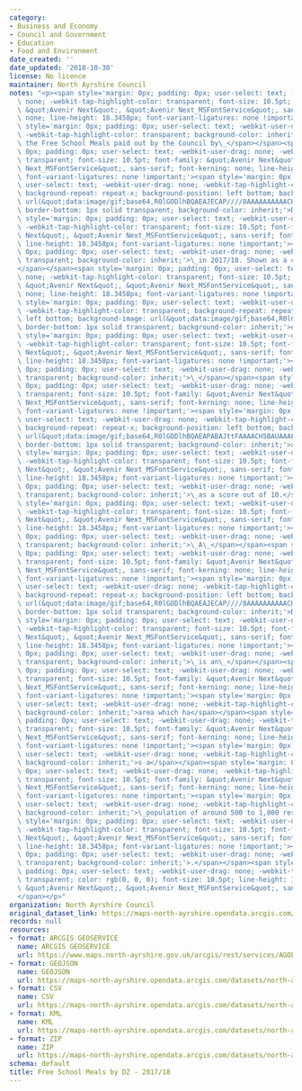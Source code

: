 ```yaml
---
category:
- Business and Economy
- Council and Government
- Education
- Food and Environment
date_created: ''
date_updated: '2018-10-30'
license: No licence
maintainer: North Ayrshire Council
notes: "<p><span style='margin: 0px; padding: 0px; user-select: text; -webkit-user-drag:\
  \ none; -webkit-tap-highlight-color: transparent; font-size: 10.5pt; font-family:\
  \ &quot;Avenir Next&quot;, &quot;Avenir Next_MSFontService&quot;, sans-serif; font-kerning:\
  \ none; line-height: 18.3458px; font-variant-ligatures: none !important;'><span\
  \ style='margin: 0px; padding: 0px; user-select: text; -webkit-user-drag: none;\
  \ -webkit-tap-highlight-color: transparent; background-color: inherit;'>This is\
  \ the Free School Meals paid out by the Council by\_</span></span><span style='margin:\
  \ 0px; padding: 0px; user-select: text; -webkit-user-drag: none; -webkit-tap-highlight-color:\
  \ transparent; font-size: 10.5pt; font-family: &quot;Avenir Next&quot;, &quot;Avenir\
  \ Next_MSFontService&quot;, sans-serif; font-kerning: none; line-height: 18.3458px;\
  \ font-variant-ligatures: none !important;'><span style='margin: 0px; padding: 0px;\
  \ user-select: text; -webkit-user-drag: none; -webkit-tap-highlight-color: transparent;\
  \ background-repeat: repeat-x; background-position: left bottom; background-image:\
  \ url(&quot;data:image/gif;base64,R0lGODlhBQAEAJECAP////8AAAAAAAAAACH5BAEAAAIALAAAAAAFAAQAAAIIlGAXCCHrTCgAOw==&quot;);\
  \ border-bottom: 1px solid transparent; background-color: inherit;'>Datazone</span></span><span\
  \ style='margin: 0px; padding: 0px; user-select: text; -webkit-user-drag: none;\
  \ -webkit-tap-highlight-color: transparent; font-size: 10.5pt; font-family: &quot;Avenir\
  \ Next&quot;, &quot;Avenir Next_MSFontService&quot;, sans-serif; font-kerning: none;\
  \ line-height: 18.3458px; font-variant-ligatures: none !important;'><span style='margin:\
  \ 0px; padding: 0px; user-select: text; -webkit-user-drag: none; -webkit-tap-highlight-color:\
  \ transparent; background-color: inherit;'>\_in 2017/18. Shown as a count in the\_\
  </span></span><span style='margin: 0px; padding: 0px; user-select: text; -webkit-user-drag:\
  \ none; -webkit-tap-highlight-color: transparent; font-size: 10.5pt; font-family:\
  \ &quot;Avenir Next&quot;, &quot;Avenir Next_MSFontService&quot;, sans-serif; font-kerning:\
  \ none; line-height: 18.3458px; font-variant-ligatures: none !important;'><span\
  \ style='margin: 0px; padding: 0px; user-select: text; -webkit-user-drag: none;\
  \ -webkit-tap-highlight-color: transparent; background-repeat: repeat-x; background-position:\
  \ left bottom; background-image: url(&quot;data:image/gif;base64,R0lGODlhBQAEAJECAP////8AAAAAAAAAACH5BAEAAAIALAAAAAAFAAQAAAIIlGAXCCHrTCgAOw==&quot;);\
  \ border-bottom: 1px solid transparent; background-color: inherit;'>datazone</span></span><span\
  \ style='margin: 0px; padding: 0px; user-select: text; -webkit-user-drag: none;\
  \ -webkit-tap-highlight-color: transparent; font-size: 10.5pt; font-family: &quot;Avenir\
  \ Next&quot;, &quot;Avenir Next_MSFontService&quot;, sans-serif; font-kerning: none;\
  \ line-height: 18.3458px; font-variant-ligatures: none !important;'><span style='margin:\
  \ 0px; padding: 0px; user-select: text; -webkit-user-drag: none; -webkit-tap-highlight-color:\
  \ transparent; background-color: inherit;'>\_</span></span><span style='margin:\
  \ 0px; padding: 0px; user-select: text; -webkit-user-drag: none; -webkit-tap-highlight-color:\
  \ transparent; font-size: 10.5pt; font-family: &quot;Avenir Next&quot;, &quot;Avenir\
  \ Next_MSFontService&quot;, sans-serif; font-kerning: none; line-height: 18.3458px;\
  \ font-variant-ligatures: none !important;'><span style='margin: 0px; padding: 0px;\
  \ user-select: text; -webkit-user-drag: none; -webkit-tap-highlight-color: transparent;\
  \ background-repeat: repeat-x; background-position: left bottom; background-image:\
  \ url(&quot;data:image/gif;base64,R0lGODlhBQAEAPABAJttFAAAACH5BAUAAAEALAAAAAAFAAQAAAIFjA2JelcAOw==&quot;);\
  \ border-bottom: 1px solid transparent; background-color: inherit;'>and also</span></span><span\
  \ style='margin: 0px; padding: 0px; user-select: text; -webkit-user-drag: none;\
  \ -webkit-tap-highlight-color: transparent; font-size: 10.5pt; font-family: &quot;Avenir\
  \ Next&quot;, &quot;Avenir Next_MSFontService&quot;, sans-serif; font-kerning: none;\
  \ line-height: 18.3458px; font-variant-ligatures: none !important;'><span style='margin:\
  \ 0px; padding: 0px; user-select: text; -webkit-user-drag: none; -webkit-tap-highlight-color:\
  \ transparent; background-color: inherit;'>\_as a score out of 10.</span></span><span\
  \ style='margin: 0px; padding: 0px; user-select: text; -webkit-user-drag: none;\
  \ -webkit-tap-highlight-color: transparent; font-size: 10.5pt; font-family: &quot;Avenir\
  \ Next&quot;, &quot;Avenir Next_MSFontService&quot;, sans-serif; font-kerning: none;\
  \ line-height: 18.3458px; font-variant-ligatures: none !important;'><span style='margin:\
  \ 0px; padding: 0px; user-select: text; -webkit-user-drag: none; -webkit-tap-highlight-color:\
  \ transparent; background-color: inherit;'>\_A\_</span></span><span style='margin:\
  \ 0px; padding: 0px; user-select: text; -webkit-user-drag: none; -webkit-tap-highlight-color:\
  \ transparent; font-size: 10.5pt; font-family: &quot;Avenir Next&quot;, &quot;Avenir\
  \ Next_MSFontService&quot;, sans-serif; font-kerning: none; line-height: 18.3458px;\
  \ font-variant-ligatures: none !important;'><span style='margin: 0px; padding: 0px;\
  \ user-select: text; -webkit-user-drag: none; -webkit-tap-highlight-color: transparent;\
  \ background-repeat: repeat-x; background-position: left bottom; background-image:\
  \ url(&quot;data:image/gif;base64,R0lGODlhBQAEAJECAP////8AAAAAAAAAACH5BAEAAAIALAAAAAAFAAQAAAIIlGAXCCHrTCgAOw==&quot;);\
  \ border-bottom: 1px solid transparent; background-color: inherit;'>Datazone</span></span><span\
  \ style='margin: 0px; padding: 0px; user-select: text; -webkit-user-drag: none;\
  \ -webkit-tap-highlight-color: transparent; font-size: 10.5pt; font-family: &quot;Avenir\
  \ Next&quot;, &quot;Avenir Next_MSFontService&quot;, sans-serif; font-kerning: none;\
  \ line-height: 18.3458px; font-variant-ligatures: none !important;'><span style='margin:\
  \ 0px; padding: 0px; user-select: text; -webkit-user-drag: none; -webkit-tap-highlight-color:\
  \ transparent; background-color: inherit;'>\_is an\_</span></span><span style='margin:\
  \ 0px; padding: 0px; user-select: text; -webkit-user-drag: none; -webkit-tap-highlight-color:\
  \ transparent; font-size: 10.5pt; font-family: &quot;Avenir Next&quot;, &quot;Avenir\
  \ Next_MSFontService&quot;, sans-serif; font-kerning: none; line-height: 18.3458px;\
  \ font-variant-ligatures: none !important;'><span style='margin: 0px; padding: 0px;\
  \ user-select: text; -webkit-user-drag: none; -webkit-tap-highlight-color: transparent;\
  \ background-color: inherit;'>area which ha</span></span><span style='margin: 0px;\
  \ padding: 0px; user-select: text; -webkit-user-drag: none; -webkit-tap-highlight-color:\
  \ transparent; font-size: 10.5pt; font-family: &quot;Avenir Next&quot;, &quot;Avenir\
  \ Next_MSFontService&quot;, sans-serif; font-kerning: none; line-height: 18.3458px;\
  \ font-variant-ligatures: none !important;'><span style='margin: 0px; padding: 0px;\
  \ user-select: text; -webkit-user-drag: none; -webkit-tap-highlight-color: transparent;\
  \ background-color: inherit;'>s a</span></span><span style='margin: 0px; padding:\
  \ 0px; user-select: text; -webkit-user-drag: none; -webkit-tap-highlight-color:\
  \ transparent; font-size: 10.5pt; font-family: &quot;Avenir Next&quot;, &quot;Avenir\
  \ Next_MSFontService&quot;, sans-serif; font-kerning: none; line-height: 18.3458px;\
  \ font-variant-ligatures: none !important;'><span style='margin: 0px; padding: 0px;\
  \ user-select: text; -webkit-user-drag: none; -webkit-tap-highlight-color: transparent;\
  \ background-color: inherit;'>\_population of around 500 to 1,000 residents</span></span><span\
  \ style='margin: 0px; padding: 0px; user-select: text; -webkit-user-drag: none;\
  \ -webkit-tap-highlight-color: transparent; font-size: 10.5pt; font-family: &quot;Avenir\
  \ Next&quot;, &quot;Avenir Next_MSFontService&quot;, sans-serif; font-kerning: none;\
  \ line-height: 18.3458px; font-variant-ligatures: none !important;'><span style='margin:\
  \ 0px; padding: 0px; user-select: text; -webkit-user-drag: none; -webkit-tap-highlight-color:\
  \ transparent; background-color: inherit;'>.</span></span><span style='margin: 0px;\
  \ padding: 0px; user-select: text; -webkit-user-drag: none; -webkit-tap-highlight-color:\
  \ transparent; color: rgb(0, 0, 0); font-size: 10.5pt; line-height: 18.3458px; font-family:\
  \ &quot;Avenir Next&quot;, &quot;Avenir Next_MSFontService&quot;, sans-serif;'>\_\
  </span></p>"
organization: North Ayrshire Council
original_dataset_link: https://maps-north-ayrshire.opendata.arcgis.com/maps/north-ayrshire::free-school-meals-by-dz-2017-18
records: null
resources:
- format: ARCGIS GEOSERVICE
  name: ARCGIS GEOSERVICE
  url: https://www.maps.north-ayrshire.gov.uk/arcgis/rest/services/AGOL/Open_Data_Portal4/MapServer/1
- format: GEOJSON
  name: GEOJSON
  url: https://maps-north-ayrshire.opendata.arcgis.com/datasets/north-ayrshire::free-school-meals-by-dz-2017-18.geojson?outSR=%7B%22latestWkid%22%3A27700%2C%22wkid%22%3A27700%7D
- format: CSV
  name: CSV
  url: https://maps-north-ayrshire.opendata.arcgis.com/datasets/north-ayrshire::free-school-meals-by-dz-2017-18.csv?outSR=%7B%22latestWkid%22%3A27700%2C%22wkid%22%3A27700%7D
- format: KML
  name: KML
  url: https://maps-north-ayrshire.opendata.arcgis.com/datasets/north-ayrshire::free-school-meals-by-dz-2017-18.kml?outSR=%7B%22latestWkid%22%3A27700%2C%22wkid%22%3A27700%7D
- format: ZIP
  name: ZIP
  url: https://maps-north-ayrshire.opendata.arcgis.com/datasets/north-ayrshire::free-school-meals-by-dz-2017-18.zip?outSR=%7B%22latestWkid%22%3A27700%2C%22wkid%22%3A27700%7D
schema: default
title: Free School Meals by DZ - 2017/18
---
```

